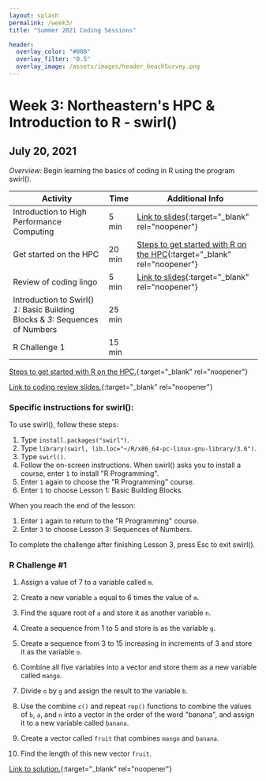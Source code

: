 ```yaml
---
layout: splash
permalink: /week3/
title: "Summer 2021 Coding Sessions"

header:
  overlay_color: "#000"
  overlay_filter: "0.5"
  overlay_image: /assets/images/header_beachSurvey.png
---
```


# Week 3: Northeastern's HPC & Introduction to R - swirl()
## July 20, 2021

*Overview:* Begin learning the basics of coding in R using the program swirl().

| Activity | Time | Additional Info |
| ---- | ---- | ----- |
| Introduction to High Performance Computing | 5 min| [Link to slides](https://docs.google.com/presentation/d/1ghff62Ec9H8CmEPl0MJFSkwLmCjqe86hhH1LLqyBsdw){:target="_blank" rel="noopener"} |
| Get started on the HPC | 20 min | [Steps to get started with R on the HPC](https://docs.google.com/document/d/1F69niCFTnP_pZbn0_H5rCQPmLOGcw_FVPEJhSaS7-TU){:target="_blank" rel="noopener"} |
| Review of coding lingo | 5 min | [Link to slides](https://docs.google.com/presentation/d/1ghff62Ec9H8CmEPl0MJFSkwLmCjqe86hhH1LLqyBsdw){:target="_blank" rel="noopener"} |
| Introduction to Swirl() *1:* Basic Building Blocks & *3:* Sequences of Numbers | 25 min |  |
| R Challenge 1 | 15 min |  |

[Steps to get started with R on the HPC.](https://docs.google.com/document/d/1F69niCFTnP_pZbn0_H5rCQPmLOGcw_FVPEJhSaS7-TU){:target="_blank" rel="noopener"}

[Link to coding review slides.](https://docs.google.com/presentation/d/1ghff62Ec9H8CmEPl0MJFSkwLmCjqe86hhH1LLqyBsdw){:target="_blank" rel="noopener"}

### Specific instructions for swirl():
To use swirl(), follow these steps:  
1) Type `install.packages("swirl")`.  
2) Type `library(swirl, lib.loc="~/R/x86_64-pc-linux-gnu-library/3.6")`.  
3) Type `swirl()`.  
4) Follow the on-screen instructions. When swirl() asks you to install a course, enter `1` to install "R Programming".  
5) Enter `1` again to choose the "R Programming" course.
6) Enter `1` to choose Lesson 1: Basic Building Blocks.

When you reach the end of the lesson:  
1) Enter `1` again to return to the "R Programming" course.  
2) Enter `3` to choose Lesson 3: Sequences of Numbers.

To complete the challenge after finishing Lesson 3, press Esc to exit swirl().

### R Challenge #1

1. Assign a value of 7 to a variable called `m`.

2. Create a new variable `a` equal to 6 times the value of `m`.

3. Find the square root of `a` and store it as another variable `n`.

4. Create a sequence from 1 to 5 and store is as the variable `g`.

5. Create a sequence from 3 to 15 increasing in increments of 3 and store it as the variable `o`.

6. Combine all five variables into a vector and store them as a new variable called `mango`.

7. Divide `o` by `g` and assign the result to the variable `b`.

8. Use the combine `c()` and repeat `rep()` functions to combine the values of `b`, `a`, and `n` into a vector in the order of the word "banana", and assign it to a new variable called `banana`.

9. Create a vector called `fruit` that combines `mango` and `banana`.

10. Find the length of this new vector `fruit`.

[Link to solution.](https://docs.google.com/document/d/1DKzsHI3GC00k1uWt5d45HUv9cU2plCmngVV67nJjyf4){:target="_blank" rel="noopener"}
